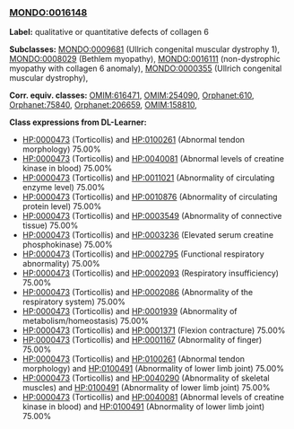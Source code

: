 
### [MONDO:0016148](http://purl.obolibrary.org/obo/MONDO_0016148)
**Label:** qualitative or quantitative defects of collagen 6

**Subclasses:** [MONDO:0009681](http://purl.obolibrary.org/obo/MONDO_0009681) (Ullrich congenital muscular dystrophy 1), [MONDO:0008029](http://purl.obolibrary.org/obo/MONDO_0008029) (Bethlem myopathy), [MONDO:0016111](http://purl.obolibrary.org/obo/MONDO_0016111) (non-dystrophic myopathy with collagen 6 anomaly), [MONDO:0000355](http://purl.obolibrary.org/obo/MONDO_0000355) (Ullrich congenital muscular dystrophy), 

**Corr. equiv. classes:** [OMIM:616471](http://purl.obolibrary.org/obo/OMIM_616471), [OMIM:254090](http://purl.obolibrary.org/obo/OMIM_254090), [Orphanet:610](http://www.orpha.net/ORDO/Orphanet_610), [Orphanet:75840](http://www.orpha.net/ORDO/Orphanet_75840), [Orphanet:206659](http://www.orpha.net/ORDO/Orphanet_206659), [OMIM:158810](http://purl.obolibrary.org/obo/OMIM_158810), 

**Class expressions from DL-Learner:**

- [HP:0000473](http://purl.obolibrary.org/obo/HP_0000473) (Torticollis) and [HP:0100261](http://purl.obolibrary.org/obo/HP_0100261) (Abnormal tendon morphology) 75.00%
- [HP:0000473](http://purl.obolibrary.org/obo/HP_0000473) (Torticollis) and [HP:0040081](http://purl.obolibrary.org/obo/HP_0040081) (Abnormal levels of creatine kinase in blood) 75.00%
- [HP:0000473](http://purl.obolibrary.org/obo/HP_0000473) (Torticollis) and [HP:0011021](http://purl.obolibrary.org/obo/HP_0011021) (Abnormality of circulating enzyme level) 75.00%
- [HP:0000473](http://purl.obolibrary.org/obo/HP_0000473) (Torticollis) and [HP:0010876](http://purl.obolibrary.org/obo/HP_0010876) (Abnormality of circulating protein level) 75.00%
- [HP:0000473](http://purl.obolibrary.org/obo/HP_0000473) (Torticollis) and [HP:0003549](http://purl.obolibrary.org/obo/HP_0003549) (Abnormality of connective tissue) 75.00%
- [HP:0000473](http://purl.obolibrary.org/obo/HP_0000473) (Torticollis) and [HP:0003236](http://purl.obolibrary.org/obo/HP_0003236) (Elevated serum creatine phosphokinase) 75.00%
- [HP:0000473](http://purl.obolibrary.org/obo/HP_0000473) (Torticollis) and [HP:0002795](http://purl.obolibrary.org/obo/HP_0002795) (Functional respiratory abnormality) 75.00%
- [HP:0000473](http://purl.obolibrary.org/obo/HP_0000473) (Torticollis) and [HP:0002093](http://purl.obolibrary.org/obo/HP_0002093) (Respiratory insufficiency) 75.00%
- [HP:0000473](http://purl.obolibrary.org/obo/HP_0000473) (Torticollis) and [HP:0002086](http://purl.obolibrary.org/obo/HP_0002086) (Abnormality of the respiratory system) 75.00%
- [HP:0000473](http://purl.obolibrary.org/obo/HP_0000473) (Torticollis) and [HP:0001939](http://purl.obolibrary.org/obo/HP_0001939) (Abnormality of metabolism/homeostasis) 75.00%
- [HP:0000473](http://purl.obolibrary.org/obo/HP_0000473) (Torticollis) and [HP:0001371](http://purl.obolibrary.org/obo/HP_0001371) (Flexion contracture) 75.00%
- [HP:0000473](http://purl.obolibrary.org/obo/HP_0000473) (Torticollis) and [HP:0001167](http://purl.obolibrary.org/obo/HP_0001167) (Abnormality of finger) 75.00%
- [HP:0000473](http://purl.obolibrary.org/obo/HP_0000473) (Torticollis) and [HP:0100261](http://purl.obolibrary.org/obo/HP_0100261) (Abnormal tendon morphology) and [HP:0100491](http://purl.obolibrary.org/obo/HP_0100491) (Abnormality of lower limb joint) 75.00%
- [HP:0000473](http://purl.obolibrary.org/obo/HP_0000473) (Torticollis) and [HP:0040290](http://purl.obolibrary.org/obo/HP_0040290) (Abnormality of skeletal muscles) and [HP:0100491](http://purl.obolibrary.org/obo/HP_0100491) (Abnormality of lower limb joint) 75.00%
- [HP:0000473](http://purl.obolibrary.org/obo/HP_0000473) (Torticollis) and [HP:0040081](http://purl.obolibrary.org/obo/HP_0040081) (Abnormal levels of creatine kinase in blood) and [HP:0100491](http://purl.obolibrary.org/obo/HP_0100491) (Abnormality of lower limb joint) 75.00%


